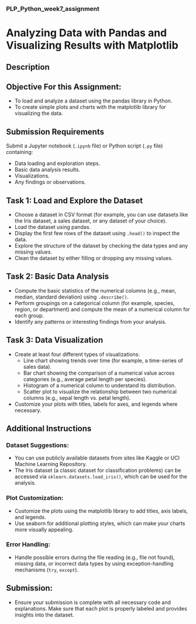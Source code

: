 ### PLP_Python_week7_assignment
# Analyzing Data with Pandas and Visualizing Results with Matplotlib

## Description

## Objective For this Assignment:

- To load and analyze a dataset using the pandas library in Python.  
- To create simple plots and charts with the matplotlib library for visualizing the data.  

## Submission Requirements

Submit a Jupyter notebook (`.ipynb` file) or Python script (`.py` file) containing:

- Data loading and exploration steps.  
- Basic data analysis results.  
- Visualizations.  
- Any findings or observations.  

## Task 1: Load and Explore the Dataset

- Choose a dataset in CSV format (for example, you can use datasets like the Iris dataset, a sales dataset, or any dataset of your choice).  
- Load the dataset using pandas.  
- Display the first few rows of the dataset using `.head()` to inspect the data.  
- Explore the structure of the dataset by checking the data types and any missing values.  
- Clean the dataset by either filling or dropping any missing values.  

## Task 2: Basic Data Analysis

- Compute the basic statistics of the numerical columns (e.g., mean, median, standard deviation) using `.describe()`.  
- Perform groupings on a categorical column (for example, species, region, or department) and compute the mean of a numerical column for each group.  
- Identify any patterns or interesting findings from your analysis.  

## Task 3: Data Visualization

- Create at least four different types of visualizations:  
  - Line chart showing trends over time (for example, a time-series of sales data).  
  - Bar chart showing the comparison of a numerical value across categories (e.g., average petal length per species).  
  - Histogram of a numerical column to understand its distribution.  
  - Scatter plot to visualize the relationship between two numerical columns (e.g., sepal length vs. petal length).  
- Customize your plots with titles, labels for axes, and legends where necessary.  

## Additional Instructions

### Dataset Suggestions:

- You can use publicly available datasets from sites like Kaggle or UCI Machine Learning Repository.  
- The Iris dataset (a classic dataset for classification problems) can be accessed via `sklearn.datasets.load_iris()`, which can be used for the analysis.  

### Plot Customization:

- Customize the plots using the matplotlib library to add titles, axis labels, and legends.  
- Use seaborn for additional plotting styles, which can make your charts more visually appealing.  

### Error Handling:

- Handle possible errors during the file reading (e.g., file not found), missing data, or incorrect data types by using exception-handling mechanisms (`try`, `except`).  

## Submission:

- Ensure your submission is complete with all necessary code and explanations. Make sure that each plot is properly labeled and provides insights into the dataset.
